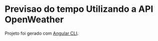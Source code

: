 # Previsao do tempo Utilizando a API OpenWeather

Projeto foi gerado com [Angular CLI](https://github.com/angular/angular-cli).

